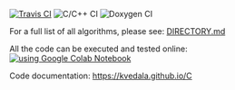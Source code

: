 [![Travis CI](https://travis-ci.org/kvedala/C.svg?branch=master)](https://travis-ci.org/kvedala/C)
![C/C++ CI](https://github.com/kvedala/C/workflows/C/C++%20CI/badge.svg)
![Doxygen CI](https://github.com/kvedala/C/workflows/Doxygen%20CI/badge.svg)

For a full list of all algorithms, please see: [DIRECTORY.md](https://github.com/TheAlgorithms/C/blob/master/DIRECTORY.md)

All the code can be executed and tested online: [![using Google Colab Notebook](https://colab.research.google.com/assets/colab-badge.svg)](https://colab.research.google.com/gist/kvedala/27f1b0b6502af935f6917673ec43bcd7/plot-durand_kerner-log.ipynb)

Code documentation: https://kvedala.github.io/C
